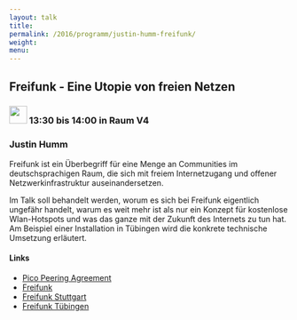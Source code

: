 ```yaml
---
layout: talk
title:
permalink: /2016/programm/justin-humm-freifunk/
weight:
menu:
---
```

## Freifunk - Eine Utopie von freien Netzen

### <img height = "32" src="../../../images/talk.svg"> 13:30 bis 14:00 in Raum V4

### Justin Humm

Freifunk ist ein Überbegriff für eine Menge an Communities im deutschsprachigen Raum, die sich mit freiem Internetzugang und offener Netzwerkinfrastruktur auseinandersetzen.

Im Talk soll behandelt werden, worum es sich bei Freifunk eigentlich ungefähr handelt, warum es weit mehr ist als nur ein Konzept für kostenlose Wlan-Hotspots und was das ganze mit der Zukunft des Internets zu tun hat. Am Beispiel einer Installation in Tübingen wird die konkrete technische Umsetzung erläutert.

#### Links

* [Pico Peering Agreement](http://www.picopeer.net/PPA-de.shtml)
* [Freifunk](https://freifunk.net/)
* [Freifunk Stuttgart](http://freifunk-stuttgart.de/)
* [Freifunk Tübingen](http://www.freifunk-tuebingen.de/)
